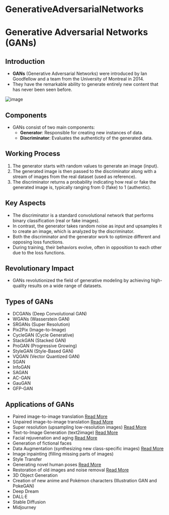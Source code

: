 # GenerativeAdversarialNetworks
# Generative Adversarial Networks (GANs)

## Introduction
- **GANs** (Generative Adversarial Networks) were introduced by Ian Goodfellow and a team from the University of Montreal in 2014.
- They have the remarkable ability to generate entirely new content that has never been seen before.

![image](https://github.com/ncahyadi/GenerativeAdversarialNetworks/assets/60286964/a9fe5458-e35d-4a64-840d-a0ac305f2177)


## Components
- GANs consist of two main components:
  - **Generator**: Responsible for creating new instances of data.
  - **Discriminator**: Evaluates the authenticity of the generated data.

## Working Process
1. The generator starts with random values to generate an image (input).
2. The generated image is then passed to the discriminator along with a stream of images from the real dataset (used as reference).
3. The discriminator returns a probability indicating how real or fake the generated image is, typically ranging from 0 (fake) to 1 (authentic).

## Key Aspects
- The discriminator is a standard convolutional network that performs binary classification (real or fake images).
- In contrast, the generator takes random noise as input and upsamples it to create an image, which is analyzed by the discriminator.
- Both the discriminator and the generator work to optimize different and opposing loss functions.
- During training, their behaviors evolve, often in opposition to each other due to the loss functions.

## Revolutionary Impact
- GANs revolutionized the field of generative modeling by achieving high-quality results on a wide range of datasets.

## Types of GANs
- DCGANs (Deep Convolutional GAN)
- WGANs (Wasserstein GAN)
- SRGANs (Super Resolution)
- Pix2Pix (Image-to-Image)
- CycleGAN (Cycle Generative)
- StackGAN (Stacked GAN)
- ProGAN (Progressive Growing)
- StyleGAN (Style-Based GAN)
- VQGAN (Vector Quantized GAN)
- SGAN
- InfoGAN
- SAGAN
- AC-GAN
- GauGAN
- GFP-GAN

## Applications of GANs
- Paired image-to-image translation [Read More](https://arxiv.org/abs/1611.07004)
- Unpaired image-to-image translation [Read More](https://arxiv.org/abs/1703.10593)
- Super resolution (upsampling low-resolution images) [Read More](https://arxiv.org/abs/1809.00219)
- Text-to-Image Generation (text2image) [Read More](https://arxiv.org/abs/1612.03242)
- Facial rejuvenation and aging [Read More](https://arxiv.org/pdf/1702.01983.pdf)
- Generation of fictional faces
- Data Augmentation (synthesizing new class-specific images) [Read More](https://arxiv.org/abs/1809.11096)
- Image inpainting (filling missing parts of images)
- Style Transfer
- Generating novel human poses [Read More](https://arxiv.org/pdf/2001.01259v1.pdf)
- Restoration of old images and noise removal [Read More](https://arxiv.org/abs/2101.04061)
- 3D Object Generation
- Creation of new anime and Pokémon characters (Illustration GAN and PokeGAN)
- Deep Dream
- DALL·E
- Stable Diffusion
- Midjourney
